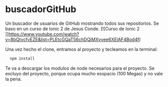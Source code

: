 # buscadorGitHub
Un buscador de usuarios de GitHub mostrando todos sus repositorios. Se baso en un curso de Ionic 2 de Jesus Conde.
[![Curso de Ionic 2 ]]https://www.youtube.com/watch?v=8bQtvcfvEZE&list=PLEtcGQaT56chDQiMXvyee6XElAF4Bod4f)

Una vez hecho el clone, entramos al proyecto y tecleamos en la terminal: 
```javascript
  npm install
```

Te va a descargar los modulos de node necesarios para el proyecto. Se excluyo del proyecto, porque ocupa mucho esspacio (100 Megas) y no vale la pena.
